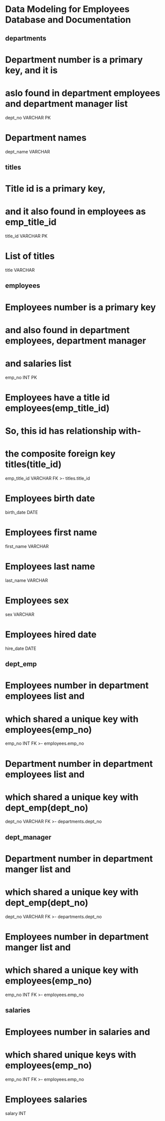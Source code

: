 #  Data Modeling for Employees Database and Documentation
departments
--
# Department number is a primary key, and it is
# aslo found in department employees and department manager list
dept_no VARCHAR PK
# Department names
dept_name VARCHAR

titles
--
# Title id is a primary key,
# and it also found in employees as emp_title_id
title_id VARCHAR PK
# List of titles
title VARCHAR

employees
--
# Employees number is a primary key
# and also found in department employees, department manager
# and salaries list
emp_no INT PK
# Employees have a title id employees(emp_title_id)
# So, this id has relationship with-
# the composite foreign key titles(title_id)
emp_title_id VARCHAR FK >- titles.title_id
# Employees birth date
birth_date DATE
# Employees first name
first_name VARCHAR
# Employees last name
last_name VARCHAR
# Employees sex
sex VARCHAR
# Employees hired date
hire_date DATE

dept_emp
-
# Employees number in department employees list and
# which shared a unique key with employees(emp_no)
emp_no INT FK >- employees.emp_no
# Department number in department employees list and
# which shared a unique key with dept_emp(dept_no)
dept_no VARCHAR FK >- departments.dept_no

dept_manager
--
# Department number in department manger list and
# which shared a unique key with dept_emp(dept_no)
dept_no VARCHAR FK >- departments.dept_no
# Employees number in department manger list and
# which  shared a unique key with employees(emp_no)
emp_no INT FK >- employees.emp_no

salaries
--
# Employees number in salaries and
# which shared unique keys with employees(emp_no)
emp_no INT FK >- employees.emp_no
# Employees salaries
salary INT
